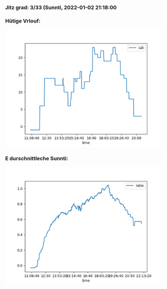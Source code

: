 ### Jitz grad: 3/33 (Sunnti, 2022-01-02 21:18:00

### Hütige Vrlouf:
![Graph](Today.png)

### E durschnittleche Sunnti:
![Graph](Sunnti.png)